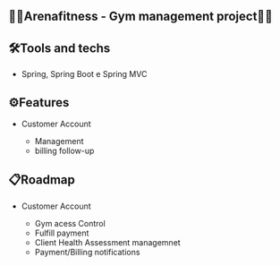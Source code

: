 <h2>🏋️‍♂️Arenafitness - Gym management project🏋️‍♂️</h2>

 
<h2> 🛠Tools and techs </h2>
<ul>
<li> Spring, Spring Boot e Spring MVC </li>
</ul>

<h2> ⚙️Features </h2>
<ul>
    <li> Customer Account </li>
        <ul>
            <li> Management </li>
            <li> billing follow-up </li>
        </ul>
</ul>

<h2> 📋Roadmap </h2>
<ul>
    <li> Customer Account </li>
        <ul>
            <li> Gym acess Control </li>
            <li> Fulfill payment </li>
            <li> Client Health Assessment managemnet </li>
            <li> Payment/Billing notifications </li>   
       </ul>
</ul>

<!--<h2>:computer: Desenvolvedor</h2>
<table>
  <tr>
  <td><a href="https://github.com/felipekarasu"><img style="border-radius: 50%;" src="https://avatars.githubusercontent.com/u/6536540" width="100px;"   alt=""/><br /><sub><b>Felipe Grego</b></sub></a><br /></td>
  </tr>
</table>-->
